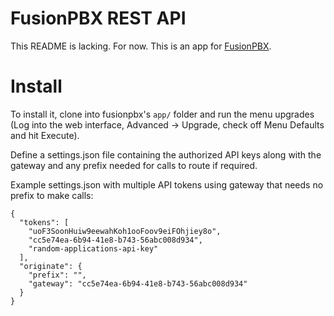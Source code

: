 # FusionPBX REST API
This README is lacking. For now. This is an app for [FusionPBX](http://www.fusionpbx.com/).

# Install
To install it, clone into fusionpbx's `app/` folder and run the menu upgrades (Log into the web
  interface, Advanced -> Upgrade, check off Menu Defaults and hit Execute).

Define a settings.json file containing the authorized API keys along with the gateway and any
prefix needed for calls to route if required.

Example settings.json with multiple API tokens using gateway that needs no prefix to make calls:
```
{
  "tokens": [
    "uoF3SoonHuiw9eewahKoh1ooFoov9eiFOhjiey8o",
    "cc5e74ea-6b94-41e8-b743-56abc008d934",
    "random-applications-api-key"
  ],
  "originate": {
    "prefix": "",
    "gateway": "cc5e74ea-6b94-41e8-b743-56abc008d934"
  }
}
```
